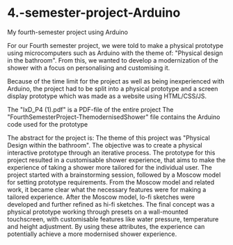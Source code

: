 # 4.-semester-project-Arduino
My fourth-semester project using Arduino 

For our Fourth semester project, we were told to make a physical prototype using microcomputers such as Arduino with the theme of: "Physical design in the bathroom". From this, we wanted to develop a modernization of the shower with a focus on personalising and customising it. 

Because of the time limit for the project as well as being inexperienced with Arduino, the project had to be split into a physical prototype and a screen display prototype which was made as a website using HTML/CSS/JS. 

The "IxD_P4 (1).pdf" is a PDF-file of the entire project
The "FourthSemesterProject-ThemodernisedShower" file contains the Arduino code used for the prototype 

The abstract for the project is: 
The theme of this project was "Physical Design within the bathroom". The objective was to create a physical interactive prototype through an iterative process. The prototype for this project resulted in a customisable shower experience, that aims to make the experience of taking a shower more tailored for the individual user. The project started with a brainstorming session, followed by a Moscow model for setting prototype requirements. From the Moscow model and related work, it became clear what the necessary features were for making a tailored experience. After the Moscow model, lo-fi sketches were developed and further refined as hi-fi sketches.
The final concept was a physical prototype working through presets on a wall-mounted touchscreen, with customisable features like water pressure, temperature and height adjustment. By using these attributes, the experience can potentially achieve a more modernised shower experience.
